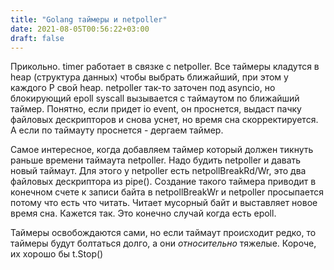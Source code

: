 ```yaml
---
title: "Golang таймеры и netpoller"
date: 2021-08-05T00:56:22+03:00
draft: false
---
```


Прикольно. timer работает в связке с netpoller. Все таймеры кладутся в heap (структура данных) чтобы выбрать ближайший, при этом у каждого P свой heap. netpoller так-то заточен под asyncio, но блокирующий epoll syscall вызывается с таймаутом по ближайший таймер. Понятно, если придет io event, он проснется, выдаст пачку файловых дескрипторов и снова уснет, но время сна скорректируется. А если по таймауту проснется - дергаем таймер.

Самое интересное, когда добавляем таймер который должен тикнуть раньше времени таймаута netpoller. Надо будить netpoller и давать новый таймаут. Для этого у netpoller есть netpollBreakRd/Wr, это два файловых дескриптора из pipe(). Создание такого таймера приводит в конечном счете к записи байта в netpollBreakWr и netpoller просыпается потому что есть что читать. Читает мусорный байт и выставляет новое время сна. Кажется так. Это конечно случай когда есть epoll.

Таймеры освобождаются сами, но если таймаут происходит редко, то таймеры будут болтаться долго, а они *относительно* тяжелые. Короче, их хорошо бы t.Stop()
